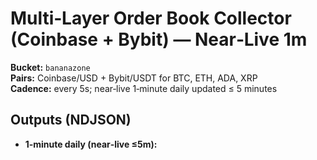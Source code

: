 # Multi‑Layer Order Book Collector (Coinbase + Bybit) — Near‑Live 1m

**Bucket:** `bananazone`  
**Pairs:** Coinbase/USD + Bybit/USDT for BTC, ETH, ADA, XRP  
**Cadence:** every 5s; near‑live 1‑minute daily updated ≤ 5 minutes

## Outputs (NDJSON)

- **1‑minute daily (near‑live ≤5m):**
